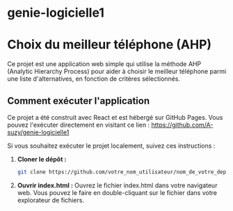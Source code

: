 # genie-logicielle1
# Choix du meilleur téléphone (AHP)

Ce projet est une application web simple qui utilise la méthode AHP (Analytic Hierarchy Process) pour aider à choisir le meilleur téléphone parmi une liste d'alternatives, en fonction de critères sélectionnés.

## Comment exécuter l'application

Ce projet a été construit avec React et est hébergé sur GitHub Pages.  Vous pouvez l'exécuter directement en visitant ce lien : https://github.com/A-suzy/genie-logicielle1

Si vous souhaitez exécuter le projet localement, suivez ces instructions :

1. **Cloner le dépôt :**
   ```bash
   git clone https://github.com/votre_nom_utilisateur/nom_de_votre_depot.git
2. **Ouvrir index.html :**
    Ouvrez le fichier index.html dans votre navigateur web. Vous pouvez le faire en double-cliquant sur le fichier dans votre explorateur de fichiers.

   
